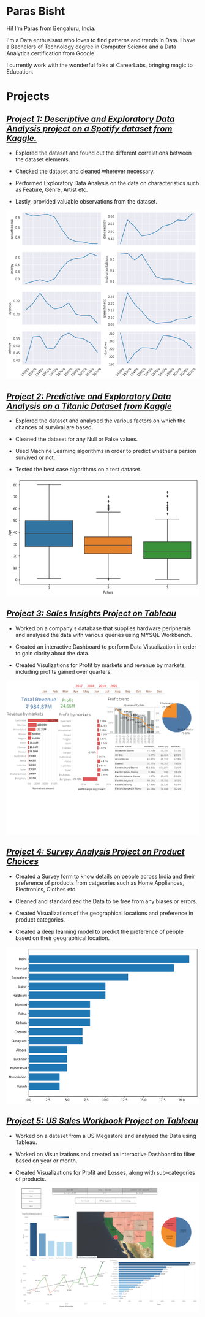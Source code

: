 # Paras Bisht

Hi!
I'm Paras from Bengaluru, India.

I'm a Data enthusisast who loves to find patterns and trends in Data. I have a Bachelors of Technology degree in Computer Science and a Data Analytics certification from Google.

I currently work with the wonderful folks at CareerLabs, bringing magic to Education.

# **Projects**


## ***[Project 1: Descriptive and Exploratory Data Analysis project on a Spotify dataset from Kaggle.](https://jovian.ai/parasbisht126/spotify-data-analysis-kaggle-1)***
*   Explored the dataset and found out the different correlations between the dataset elements.

*   Checked the dataset and cleaned wherever necessary.
*   Performed Exploratory Data Analysis on the data on characteristics such as Feature, Genre, Artist etc.


*   Lastly, provided  valuable observations from the dataset.

![](images/Spotify%20Dataset.png)

## ***[Project 2: Predictive and Exploratory Data Analysis on a Titanic Dataset from Kaggle](https://jovian.ai/parasbisht126/titanic-data-analysis)***

*   Explored the dataset and analysed the various factors on which the chances of survival are based.

*   Cleaned the dataset for any Null or False values.

*   Used Machine Learning algorithms in order to predict whether a person survived or not.


*   Tested the best case algorithms on a test dataset.

![](images/Titanic%20Dataset.png)
## ***[Project 3: Sales Insights Project on Tableau](https://public.tableau.com/app/profile/paras.bisht1677/viz/Project1_16236920700230/Dashboard12)***
* Worked on a company's database that supplies hardware peripherals and analysed the data with various queries using MYSQL Workbench.


* Created an interactive Dashboard to perform Data Visualization in order to gain clarity about the data.


* Created Visulizations for Profit by markets and revenue by markets, including profits gained over quarters.

![](images/Dashboard%201%20(2).png)

## ***[Project 4: Survey Analysis Project on Product Choices](https://colab.research.google.com/drive/1aJQ1IIhjQ2cigaFVSv2TYJoycLilEPsY?usp=sharing)***
* Created a Survey form to know details on people across India and their preference of products from catgeories such as Home Appliances, Electronics, Clothes etc.


* Cleaned and standardized the Data to be free from any biases or errors.
* Created Visualizations of the geographical locations and preference in product categories.


* Created a deep learning model to predict the preference of people based on their geographical location.

![](images/Survey%20Analysis.png)

## ***[Project 5: US Sales Workbook Project on Tableau](https://public.tableau.com/app/profile/paras.bisht1677/viz/USSalesWorkbook/Dashboard1)***
* Worked on a dataset from a US Megastore and analysed the Data using Tableau.


* Worked on Visualizations and created an interactive Dashboard to filter based on year or month.


* Created Visualizations for Profit and Losses, along with sub-categories of products.
![](images/Dashboard%201%20(1).png)
